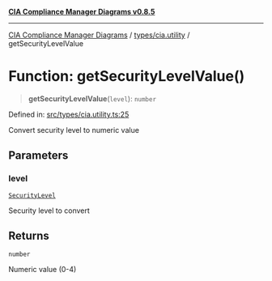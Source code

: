 [**CIA Compliance Manager Diagrams v0.8.5**](../../../README.md)

***

[CIA Compliance Manager Diagrams](../../../modules.md) / [types/cia.utility](../README.md) / getSecurityLevelValue

# Function: getSecurityLevelValue()

> **getSecurityLevelValue**(`level`): `number`

Defined in: [src/types/cia.utility.ts:25](https://github.com/Hack23/cia-compliance-manager/blob/3ae0301247f765ba03c8c0fe645db4718bb8af76/src/types/cia.utility.ts#L25)

Convert security level to numeric value

## Parameters

### level

[`SecurityLevel`](../../cia/type-aliases/SecurityLevel.md)

Security level to convert

## Returns

`number`

Numeric value (0-4)
